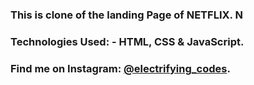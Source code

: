 ### This is clone of the landing Page of NETFLIX. N

### Technologies Used: - HTML, CSS & JavaScript.

### Find me on Instagram: [@electrifying_codes][instagram].

[instagram]: https://www.instagram.com/electrifying_codes
